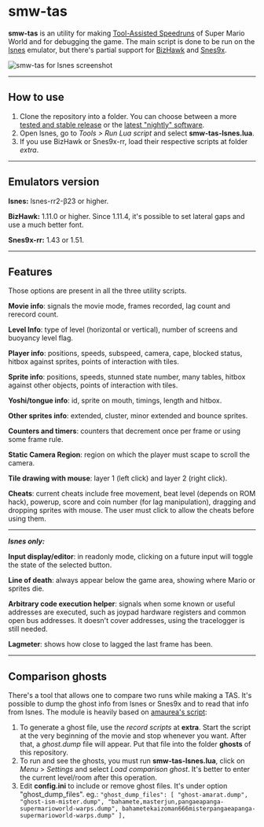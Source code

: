 smw-tas
=======
**smw-tas** is an utility for making [Tool-Assisted Speedruns](http://tasvideos.org/) of Super Mario World and for debugging the game. The main script is done to be run on the [lsnes](http://tasvideos.org/Lsnes.html) emulator, but there's partial support for [BizHawk](http://tasvideos.org/BizHawk.html) and [Snes9x](https://code.google.com/p/snes9x-rr/).

![smw-tas for lsnes screenshot](http://i.imgur.com/YpnrF1C.png)

----------
How to use
-------------
1. Clone the repository into a folder. You can choose between a more [tested and stable release](https://github.com/rodamaral/smw-tas/releases) or the [latest "nightly" software](https://github.com/rodamaral/smw-tas/archive/master.zip).
2. Open lsnes, go to *Tools > Run Lua script* and select **smw-tas-lsnes.lua**.
3. If you use BizHawk or Snes9x-rr, load their respective scripts at folder *extra*.

----------
Emulators version
-----------------
**lsnes:**
lsnes-rr2-β23 or higher.

**BizHawk:**
1.11.0 or higher.
Since 1.11.4, it's possible to set lateral gaps and use a much better font.

**Snes9x-rr:**
1.43 or 1.51.

----------
Features
--------
Those options are present in all the three utility scripts.

**Movie info**: signals the movie mode, frames recorded, lag count and rerecord count.

**Level Info**: type of level (horizontal or vertical), number of screens and buoyancy level flag.

**Player info**: positions, speeds, subspeed, camera, cape, blocked status, hitbox against sprites, points of interaction with tiles.

**Sprite info**: positions, speeds, stunned state number, many tables, hitbox against other objects, points of interaction with tiles.

**Yoshi/tongue info**: id, sprite on mouth, timings, length and hitbox.

**Other sprites info**: extended, cluster, minor extended and bounce sprites.

**Counters and timers**: counters that decrement once per frame or using some frame rule.

**Static Camera Region**: region on which the player must scape to scroll the camera.

**Tile drawing with mouse**: layer 1 (left click) and layer 2 (right click).

**Cheats**: current cheats include free movement, beat level (depends on ROM hack), powerup, score and coin number (for lag manipulation), dragging and dropping sprites with mouse. The user must click to allow the cheats before using them.

----------
***lsnes only:***

**Input display/editor**: in readonly mode, clicking on a future input will toggle the state of the selected button.

**Line of death**: always appear below the game area, showing where Mario or sprites die.

**Arbitrary code execution helper**: signals when some known or useful addresses are executed, such as joypad hardware registers and common open bus addresses. It doesn't cover addresses, using the tracelogger is still needed.

**Lagmeter**: shows how close to lagged the last frame has been.

----------
Comparison ghosts
--------------------------------
There's a tool that allows one to compare two runs while making a TAS. It's possible to dump the ghost info from lsnes or Snes9x and to read that info from lsnes. The module is heavily based on [amaurea's script](http://tasvideos.org/forum/viewtopic.php?p=219824&highlight=#219824):

 1.  To generate a ghost file, use the *record scripts* at **extra**. Start the script at the very beginning of the movie and stop whenever you want. After that, a *ghost.dump* file will appear. Put that file into the folder **ghosts** of this repository.
 2. To run and see the ghosts, you must run **smw-tas-lsnes.lua**, click on *Menu* > *Settings* and select *Load comparison ghost*. It's better to enter the current level/room after this operation.
 3. Edit **config.ini** to include or remove ghost files. It's under option "ghost_dump_files".
eg.: `"ghost_dump_files": [ "ghost-amarat.dump", "ghost-ism-mister.dump", "bahamete,masterjun,pangaeapanga-supermarioworld-warps.dump", bahametekaizoman666misterpangaeapanga-supermarioworld-warps.dump" ],`
